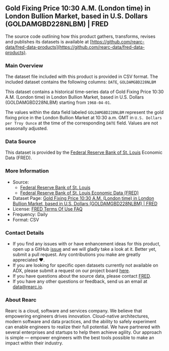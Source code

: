 ##  Gold Fixing Price 10:30 A.M. (London time) in London Bullion Market, based in U.S. Dollars (GOLDAMGBD228NLBM) | FRED

The source code outlining how this product gathers, transforms, revises and publishes its datasets is available at [https://github.com/rearc-data/fred-data-products](https://github.com/rearc-data/fred-data-products).

### Main Overview
The dataset file included with this product is provided in CSV format. The included dataset contains the following columns: 
`DATE`, `GOLDAMGBD228NLBM`

This dataset contains a historical time-series data of  Gold Fixing Price 10:30 A.M. (London time) in London Bullion Market, based in U.S. Dollars (GOLDAMGBD228NLBM)	starting from `1968-04-01`. 
 
The values within the data field labeled `GOLDAMGBD228NLBM` represent the gold fixing price in the London Bullion Market at 10:30 a.m. GMT in `U.S. Dollars per Troy Ounce` at the time of the corresponding `DATE` field. Values are not seasonally adjusted.

### Data Source
This dataset is provided by the [Federal Reserve Bank of St. Louis](https://fred.stlouisfed.org/) Economic Data (FRED). 

### More Information
- Source: 
  - [Federal Reserve Bank of St. Louis](https://www.stlouisfed.org)
  - [Federal Reserve Bank of St. Louis Economic Data (FRED)](https://fred.stlouisfed.org/)
- Dataset Page: [ Gold Fixing Price 10:30 A.M. (London time) in London Bullion Market, based in U.S. Dollars (GOLDAMGBD228NLBM)	 | FRED](https://fred.stlouisfed.org/series/GOLDAMGBD228NLBM)
- License: [FRED Terms Of Use FAQ](https://fred.stlouisfed.org/legal/)
- Frequency: Daily
- Format: CSV

### Contact Details
- If you find any issues with or have enhancement ideas for this product, open up a GitHub [issue](https://github.com/rearc-data/fred-data-products/issues) and we will gladly take a look at it. Better yet, submit a pull request. Any contributions you make are greatly appreciated :heart:.
- If you are looking for specific open datasets currently not available on ADX, please submit a request on our project board [here](https://github.com/orgs/rearc-data/projects/1).
- If you have questions about the source data, please contact [FRED](https://fred.stlouisfed.org/contactus/).
- If you have any other questions or feedback, send us an email at data@rearc.io.

### About Rearc
Rearc is a cloud, software and services company. We believe that empowering engineers drives innovation. Cloud-native architectures, modern software and data practices, and the ability to safely experiment can enable engineers to realize their full potential. We have partnered with several enterprises and startups to help them achieve agility. Our approach is simple — empower engineers with the best tools possible to make an impact within their industry.
